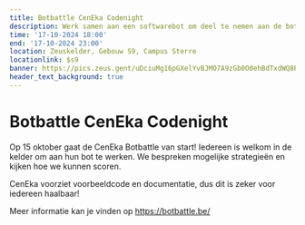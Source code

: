 ```yaml
---
title: Botbattle CenEka Codenight
description: Werk samen aan een softwarebot om deel te nemen aan de botbattle van CenEka
time: '17-10-2024 18:00'
end: '17-10-2024 23:00'
location: Zeuskelder, Gebouw S9, Campus Sterre
locationlink: $s9
banner: https://pics.zeus.gent/uDciuMg16pGXelYvBJMO7A9zGb0O0ehBdTxdWQ8P.png
header_text_background: true
---
```


# Botbattle CenEka Codenight

Op 15 oktober gaat de CenEka Botbattle van start! Iedereen is welkom in de kelder om aan hun bot te werken. We bespreken mogelijke strategieën en kijken hoe we kunnen scoren.

CenEka voorziet voorbeeldcode en documentatie, dus dit is zeker voor iedereen haalbaar!

Meer informatie kan je vinden op https://botbattle.be/